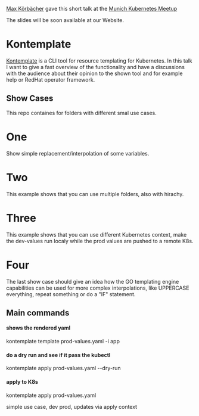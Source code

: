 [Max Körbächer](https://github.com/mkorbi) gave this short talk at the [Munich Kubernetes Meetup](https://www.meetup.com/de-DE/Munchen-Kubernetes-Meetup/events/263419347/)

The slides will be soon available at our Website.

# Kontemplate
[Kontemplate](https://github.com/tazjin/kontemplate) is a CLI tool for resource templating for Kubernetes. In this talk I want to give a fast overview of the functionality and have a discussions with the audience about their opinion to the shown tool and for example help or RedHat operator framework.

## Show Cases
This repo containes for folders with different smal use cases.
# One
Show simple replacement/interpolation of some variables.
# Two
This example shows that you can use multiple folders, also with hirachy. 
# Three
This example shows that you can use different Kubernetes context, make the dev-values run localy while the prod values are pushed to a remote K8s.
# Four
The last show case should give an idea how the GO templating engine capabilities can be used for more complex interpolations, like UPPERCASE everything, repeat something or do a "IF" statement.

## Main commands
#### shows the rendered yaml 
kontemplate template prod-values.yaml -i app

#### do a dry run and see if it pass the kubectl
kontemplate apply prod-values.yaml --dry-run

#### apply to K8s
kontemplate apply prod-values.yaml




































simple use case, dev prod, updates via apply
context
